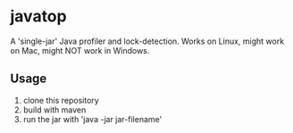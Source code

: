 # javatop
A 'single-jar' Java profiler and lock-detection. Works on Linux, might work on Mac, might NOT work in Windows. 

## Usage
1. clone this repository
2. build with maven
3. run the jar with 'java -jar jar-filename'
